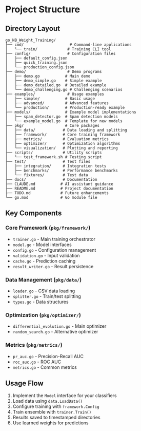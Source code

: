 # Project Structure

## Directory Layout

```
go_NB_Weight_Training/
├── cmd/                    # Command-line applications
│   └── train/             # Training CLI tool
├── config/                # Configuration files
│   ├── default_config.json
│   ├── quick_training.json
│   └── production_config.json
├── demo/                  # Demo programs
│   ├── demo.go           # Main demo
│   ├── demo_simple.go    # Simple example
│   ├── demo_detailed.go  # Detailed example
│   └── demo_challenging.go # Challenging scenarios
├── examples/              # Usage examples
│   ├── simple/           # Basic usage
│   ├── advanced/         # Advanced features
│   └── production/       # Production-ready example
├── models/               # Example model implementations
│   ├── spam_detector.go  # Spam detection models
│   └── example_model.go  # Template for new models
├── pkg/                  # Core packages
│   ├── data/            # Data loading and splitting
│   ├── framework/       # Core training framework
│   ├── metrics/         # Evaluation metrics
│   ├── optimizer/       # Optimization algorithms
│   └── visualization/   # Plotting and reporting
├── scripts/             # Utility scripts
│   └── test_framework.sh # Testing script
├── test/                # Test files
│   ├── integration/     # Integration tests
│   ├── benchmarks/      # Performance benchmarks
│   └── fixtures/        # Test data
├── docs/                # Documentation
├── CLAUDE.md           # AI assistant guidance
├── README.md           # Project documentation
├── TODO.md             # Future enhancements
└── go.mod              # Go module file
```

## Key Components

### Core Framework (`pkg/framework/`)
- `trainer.go` - Main training orchestrator
- `model.go` - Model interfaces
- `config.go` - Configuration management
- `validation.go` - Input validation
- `cache.go` - Prediction caching
- `result_writer.go` - Result persistence

### Data Management (`pkg/data/`)
- `loader.go` - CSV data loading
- `splitter.go` - Train/test splitting
- `types.go` - Data structures

### Optimization (`pkg/optimizer/`)
- `differential_evolution.go` - Main optimizer
- `random_search.go` - Alternative optimizer

### Metrics (`pkg/metrics/`)
- `pr_auc.go` - Precision-Recall AUC
- `roc_auc.go` - ROC AUC
- `metrics.go` - Common metrics

## Usage Flow

1. Implement the `Model` interface for your classifiers
2. Load data using `data.LoadData()`
3. Configure training with `framework.Config`
4. Train ensemble with `trainer.Train()`
5. Results saved to timestamped directories
6. Use learned weights for predictions